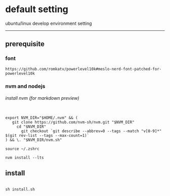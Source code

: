 # default setting

ubuntu/linux develop environment setting

---

##  prerequisite

### font

```
https://github.com/romkatv/powerlevel10k#meslo-nerd-font-patched-for-powerlevel10k

```

### nvm and nodejs
###### install nvm (for markdown preview)
```shell

export NVM_DIR="$HOME/.nvm" && (
   git clone https://github.com/nvm-sh/nvm.git "$NVM_DIR"
     cd "$NVM_DIR"
       git checkout `git describe --abbrev=0 --tags --match "v[0-9]*" $(git rev-list --tags --max-count=1)`
) && \. "$NVM_DIR/nvm.sh"

source ~/.zshrc

nvm install --lts

```
## install

```shell

sh install.sh

```
